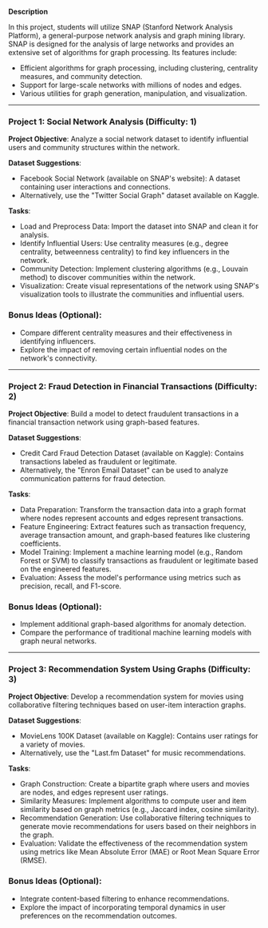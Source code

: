 **Description**

In this project, students will utilize SNAP (Stanford Network Analysis Platform), a general-purpose network analysis and graph mining library. SNAP is designed for the analysis of large networks and provides an extensive set of algorithms for graph processing. Its features include:

- Efficient algorithms for graph processing, including clustering, centrality measures, and community detection.
- Support for large-scale networks with millions of nodes and edges.
- Various utilities for graph generation, manipulation, and visualization.

---

### Project 1: Social Network Analysis (Difficulty: 1)

**Project Objective**: Analyze a social network dataset to identify influential users and community structures within the network.

**Dataset Suggestions**: 
- Facebook Social Network (available on SNAP's website): A dataset containing user interactions and connections.
- Alternatively, use the "Twitter Social Graph" dataset available on Kaggle.

**Tasks**:
- Load and Preprocess Data: Import the dataset into SNAP and clean it for analysis.
- Identify Influential Users: Use centrality measures (e.g., degree centrality, betweenness centrality) to find key influencers in the network.
- Community Detection: Implement clustering algorithms (e.g., Louvain method) to discover communities within the network.
- Visualization: Create visual representations of the network using SNAP's visualization tools to illustrate the communities and influential users.

### Bonus Ideas (Optional):
- Compare different centrality measures and their effectiveness in identifying influencers.
- Explore the impact of removing certain influential nodes on the network's connectivity.

---

### Project 2: Fraud Detection in Financial Transactions (Difficulty: 2)

**Project Objective**: Build a model to detect fraudulent transactions in a financial transaction network using graph-based features.

**Dataset Suggestions**: 
- Credit Card Fraud Detection Dataset (available on Kaggle): Contains transactions labeled as fraudulent or legitimate.
- Alternatively, the "Enron Email Dataset" can be used to analyze communication patterns for fraud detection.

**Tasks**:
- Data Preparation: Transform the transaction data into a graph format where nodes represent accounts and edges represent transactions.
- Feature Engineering: Extract features such as transaction frequency, average transaction amount, and graph-based features like clustering coefficients.
- Model Training: Implement a machine learning model (e.g., Random Forest or SVM) to classify transactions as fraudulent or legitimate based on the engineered features.
- Evaluation: Assess the model's performance using metrics such as precision, recall, and F1-score.

### Bonus Ideas (Optional):
- Implement additional graph-based algorithms for anomaly detection.
- Compare the performance of traditional machine learning models with graph neural networks.

---

### Project 3: Recommendation System Using Graphs (Difficulty: 3)

**Project Objective**: Develop a recommendation system for movies using collaborative filtering techniques based on user-item interaction graphs.

**Dataset Suggestions**: 
- MovieLens 100K Dataset (available on Kaggle): Contains user ratings for a variety of movies.
- Alternatively, use the "Last.fm Dataset" for music recommendations.

**Tasks**:
- Graph Construction: Create a bipartite graph where users and movies are nodes, and edges represent user ratings.
- Similarity Measures: Implement algorithms to compute user and item similarity based on graph metrics (e.g., Jaccard index, cosine similarity).
- Recommendation Generation: Use collaborative filtering techniques to generate movie recommendations for users based on their neighbors in the graph.
- Evaluation: Validate the effectiveness of the recommendation system using metrics like Mean Absolute Error (MAE) or Root Mean Square Error (RMSE).

### Bonus Ideas (Optional):
- Integrate content-based filtering to enhance recommendations.
- Explore the impact of incorporating temporal dynamics in user preferences on the recommendation outcomes.

